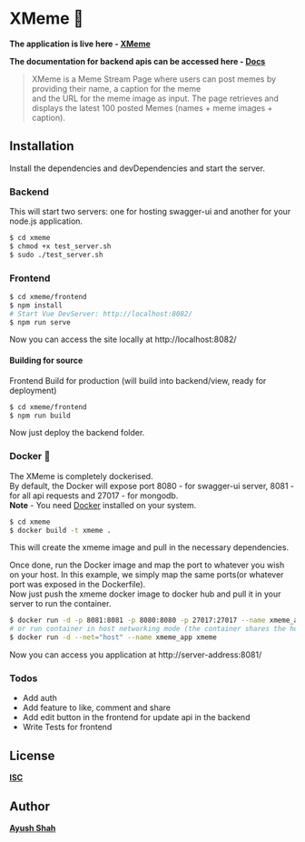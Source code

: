 # XMeme :wave:	
**The application is live here - [XMeme](https://xmeme.coolayush.ninja)** 

**The documentation for backend apis can be accessed here - [Docs](https://xmeme.coolayush.ninja/swagger-ui)**

> XMeme is a Meme Stream Page where users can post memes by providing their name, a caption for the meme \
and the URL for the meme image as input. The page retrieves and displays the latest 100 posted Memes (names +
meme images + caption).

## Installation
Install the dependencies and devDependencies and start the server.
### Backend
This will start two servers: one for hosting swagger-ui and another for your node.js application.
```sh
$ cd xmeme
$ chmod +x test_server.sh
$ sudo ./test_server.sh
```
### Frontend

```sh
$ cd xmeme/frontend
$ npm install
# Start Vue DevServer: http://localhost:8082/
$ npm run serve
```
Now you can access the site locally at http://localhost:8082/
#### Building for source
Frontend Build for production (will build into backend/view, ready for deployment)
```sh
$ cd xmeme/frontend
$ npm run build
```
Now just deploy the backend folder.
### Docker :whale2:	
The XMeme is completely dockerised. \
By default, the Docker will expose port 8080 - for swagger-ui server, 8081 - for all api requests and 27017 - for mongodb. \
**Note** - You need [Docker](https://docs.docker.com/engine/install/) installed on your system.
```sh
$ cd xmeme
$ docker build -t xmeme .
```
This will create the xmeme image and pull in the necessary dependencies.

Once done, run the Docker image and map the port to whatever you wish on your host. In this example, we simply map the same ports(or whatever port was exposed in the Dockerfile). \
Now just push the xmeme docker image to docker hub and pull it in your server to run the container.

```sh
$ docker run -d -p 8081:8081 -p 8080:8080 -p 27017:27017 --name xmeme_app xmeme
# or run container in host networking mode (the container shares the host’s networking namespace)
$ docker run -d --net="host" --name xmeme_app xmeme
```
Now you can access you application at http://server-address:8081/

### Todos

 - Add auth
 - Add feature to like, comment and share
 - Add edit button in the frontend for update api in the backend
 - Write Tests for frontend

License
----

**[ISC](https://opensource.org/licenses/ISC)**

Author
---
**[Ayush Shah](https://github.com/shahayush457)**
